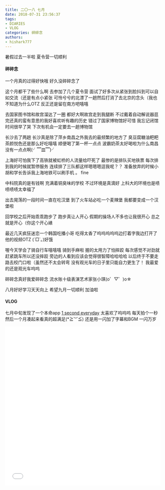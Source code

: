 ```yaml
---
title: 二〇一八 七月
date: 2018-07-31 23:56:37
tags: 
- DIARIES
- VLOG
categories: 碎碎念
authors:
- hishark777
---
```

暑假过去一半啦
夏令营一切顺利
<!--more-->
#### 碎碎念

一个月真的过得好快哦
好久没碎碎念了

这个月都干了些什么啊
去参加了几个夏令营
面试了好多次从紧张到脸抖到可以自如交流（还是有点小紧张
可怜兮兮的北漂了一趟然后打消了去北京的念头（我也不知道为什么OTZ
反正还是留在南方吧嘻嘻

去国家图书馆和故宫溜达了一圈
都好大啊故宫走到我腿断
不过戴着自动解说器逛完还真的蛮有意思的我好喜欢听有趣的历史
错过了国家博物馆好可惜 我忘记闭馆时间很早了哭 下次有机会一定要去一趟博物馆

长沙去了两趟
长沙真是除了萍乡南昌之外我去的最频繁的地方了
臭豆腐糖油粑粑茶颜悦色还是那么好吃嘻嘻
顺便喝了第一杯一点点
波霸奶茶太好喝啦为什么南昌没有一点点啊(╯▔皿▔)╯

上海好可怕我下了高铁就被虹桥的人流量给吓死了
最惨的是排队买地铁票 每次排到我的时候就暂停服务
连续排了三队都这样嗯嗯嗯逗我呢？？
准备放弃的时候小胡和学长告诉我上海地铁可以刷手机
。
fine

中科院真的是有钱啊
充满着铜臭味的学校
不过环境是真滴好
上科大的环境也是啧啧啧啧太幸福了

出去晃荡的一段时间一直在吃汉堡
到了火车站必吃一个麦辣堡
我都要变成一个汉堡啦

回学校之后开始乖乖跑步了
跑步真让人开心
假期的操场人不多也让我很开心
总之就是开心（你这个开心婊

最近几天疯狂迷恋一个韩国吃播小哥
吃得太香了呜呜呜呜呜边打着字我边打开了他的视频OTZ
(´□\`｡)好饿

喔今天学会了骑自行车嘻嘻嘻
骑到手麻啦 握的太用力了怕摔跤
每次感觉不对劲就赶紧跳车所以还没摔跤
旁边的人看到应该会觉得很智障哈哈哈哈
以后终于不要走路去校门口啦（虽然还不太会转弯
没有观光车的日子里只能自力更生了！
我最爱的还是观光车呜呜

碎碎念真好我爱碎碎念
流水账十级表演艺术家张小琪(o゜▽゜)o☆

八月好好学习天天向上
希望九月一切顺利
加油啦

#### VLOG

七月中旬发现了一个本命app
[1 second everyday](https://1se.co)
太喜欢了呜呜呜
每天拍个一秒然后一个月凑起来看真的超满足(\*≧︶≦)
还是用一闪加了字幕和BGM
一闪万岁

<iframe src="//player.bilibili.com/player.html?aid=35639892&cid=62506144&page=1" scrolling="no" border="0" frameborder="no" framespacing="0" allowfullscreen="true" width="100%" height="515"> </iframe>
